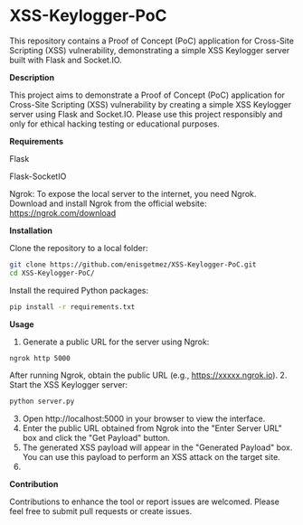# XSS-Keylogger-PoC

This repository contains a Proof of Concept (PoC) application for Cross-Site Scripting (XSS) vulnerability, demonstrating a simple XSS Keylogger server built with Flask and Socket.IO. 

**Description**

This project aims to demonstrate a Proof of Concept (PoC) application for Cross-Site Scripting (XSS) vulnerability by creating a simple XSS Keylogger server using Flask and Socket.IO. Please use this project responsibly and only for ethical hacking testing or educational purposes.

**Requirements**

Flask

Flask-SocketIO

Ngrok: To expose the local server to the internet, you need Ngrok. Download and install Ngrok from the official website: https://ngrok.com/download

**Installation**

Clone the repository to a local folder:
```bash
git clone https://github.com/enisgetmez/XSS-Keylogger-PoC.git
cd XSS-Keylogger-PoC/
```
Install the required Python packages:
```bash
pip install -r requirements.txt
```
**Usage**

1. Generate a public URL for the server using Ngrok:
```bash
ngrok http 5000
```
After running Ngrok, obtain the public URL (e.g., https://xxxxx.ngrok.io).
2. Start the XSS Keylogger server:
```bash
python server.py
```
3. Open http://localhost:5000 in your browser to view the interface.
4. Enter the public URL obtained from Ngrok into the "Enter Server URL" box and click the "Get Payload" button.
5. The generated XSS payload will appear in the "Generated Payload" box. You can use this payload to perform an XSS attack on the target site.
6. 
**Contribution**

Contributions to enhance the tool or report issues are welcomed. Please feel free to submit pull requests or create issues.
